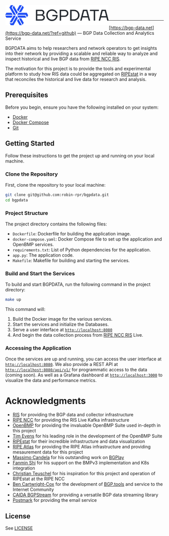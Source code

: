 <img title="BGPDATA" src="static/images/logo.svg" height="64" align="left" />

<br />
<br />

---

[https://bgp-data.net](https://bgp-data.net/?ref=github) — BGP Data Collection and Analytics Service

BGPDATA aims to help researchers and network operators to get insights into their network by providing a scalable and reliable way to analyze and inspect historical and live BGP data from [RIPE NCC RIS](https://ris.ripe.net/).

The motivation for this project is to provide the tools and experimental platform to study how RIS data could be aggregated on [RIPEstat](https://stat.ripe.net/) in a way that reconciles the historical and live data for research and analysis.

## Prerequisites

Before you begin, ensure you have the following installed on your system:

-   [Docker](https://docs.docker.com/get-docker/)
-   [Docker Compose](https://docs.docker.com/compose/install/)
-   [Git](https://git-scm.com/book/en/v2/Getting-Started-Installing-Git)

## Getting Started

Follow these instructions to get the project up and running on your local machine.

### Clone the Repository

First, clone the repository to your local machine:

```sh
git clone git@github.com:robin-rpr/bgpdata.git
cd bgpdata
```

### Project Structure

The project directory contains the following files:

-   `Dockerfile`: Dockerfile for building the application image.
-   `docker-compose.yaml`: Docker Compose file to set up the application and OpenBMP services.
-   `requirements.txt`: List of Python dependencies for the application.
-   `app.py`: The application code.
-   `Makefile`: Makefile for building and starting the services.

### Build and Start the Services

To build and start BGPDATA, run the following command in the project directory:

```sh
make up
```

This command will:

1. Build the Docker image for the various services.
2. Start the services and initialize the Databases.
3. Serve a user interface at [`http://localhost:8080`](http://localhost:8080)
4. And begin the data collection process from [RIPE NCC RIS](https://ris.ripe.net/) Live.

### Accessing the Application

Once the services are up and running, you can access the user interface at [`http://localhost:8080`](http://localhost:8080).
We also provide a REST API at [`http://localhost:8080/api/v1/`](http://localhost:8080/api/v1/) for programmatic access to the data (coming soon).
As well as a Grafana dashboard at [`http://localhost:3000`](http://localhost:3000) to visualize the data and performance metrics.

# Acknowledgments

-   [RIS](https://ris.ripe.net/) for providing the BGP data and collector infrastructure
-   [RIPE NCC](https://www.ripe.net/) for providing the RIS Live Kafka infrastructure
-   [OpenBMP](https://www.openbmp.org/) for providing the invaluable OpenBMP Suite used in-depth in this project
-   [Tim Evens](https://github.com/TimEvens) for his leading role in the development of the OpenBMP Suite
-   [RIPEstat](https://stat.ripe.net/) for their incredible infrastructure and data visualization
-   [RIPE Atlas](https://atlas.ripe.net/) for providing the RIPE Atlas infrastructure and providing mesaurement data for this project
-   [Massimo Candela](https://www.linkedin.com/in/massimocandela) for his outstanding work on [BGPlay](https://bgplayjs.com/)
-   [Fanmin Shi](https://www.linkedin.com/in/fanmin-shi-9a572120/) for his support on the BMPv3 implementation and K8s integration
-   [Christian Teuschel](https://www.linkedin.com/in/cteuschel/) for his inspiration for this project and operation of RIPEstat at the RIPE NCC
-   [Ben Cartwright-Cox](https://benjojo.co.uk/) for the development of [BGP.tools](https://bgp.tools/) and service to the Internet Community
-   [CAIDA BGPStream](https://bgpstream.caida.org/) for providing a versatile BGP data streaming library
-   [Postmark](https://postmarkapp.com/) for providing the email service

## License

See [LICENSE](LICENSE)
